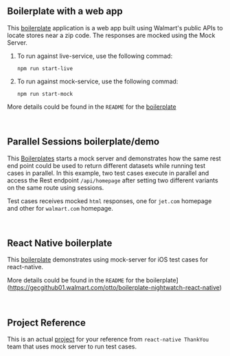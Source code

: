 ## Boilerplate with a web app
This [boilerplate](https://gecgithub01.walmart.com/otto/boilerplate-mocking) application is a web app built using Walmart's public APIs to locate stores near a zip code. The responses are mocked using the Mock Server. 

1. To run against live-service, use the following commad:
    
    `npm run start-live`

1. To run against mock-service, use the following commad:
    
    `npm run start-mock`
   
More details could be found in the `README` for the [boilerplate](https://gecgithub01.walmart.com/otto/boilerplate-mocking)   

<br>

## Parallel Sessions boilerplate/demo
This [Boilerplates](https://gecgithub01.walmart.com/otto/boilerplate-mocking-demo) starts a mock server and demonstrates how the same rest end point could be used to return different datasets while running test cases in parallel. In this example, two test cases execute in parallel and access the Rest endpoint `/api/homepage` after setting two different variants on the same route using sessions. 

Test cases receives mocked `html` responses, one for `jet.com` homepage and other for `walmart.com` homepage.

<br>

## React Native boilerplate

This [boilerplate](https://gecgithub01.walmart.com/otto/boilerplate-nightwatch-react-native) demonstrates using mock-server for iOS test cases for react-native. 

More details could be found in the `README` for the boilerplate](https://gecgithub01.walmart.com/otto/boilerplate-nightwatch-react-native) 

<br>

## Project Reference
This is an actual [project](https://gecgithub01.walmart.com/react-native/ThankYou) for your reference from `react-native ThankYou` team that uses mock server to run test cases.
